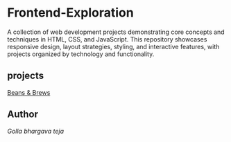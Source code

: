 # Frontend-Exploration
A collection of web development projects demonstrating core concepts and techniques in HTML, CSS, and JavaScript.  This repository showcases responsive design, layout strategies, styling, and interactive features, with projects organized by technology and functionality.
## projects
[Beans & Brews](./responsive-coffee-landing-page)
## Author

<em>Golla bhargava teja<em>

